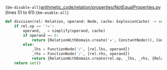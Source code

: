 `{bm-disable-all}`[arithmetic_code/relation/properties/NotEqualProperties.py](arithmetic_code/relation/properties/NotEqualProperties.py) (lines 51 to 61):`{bm-enable-all}`

```python
def division(rel: Relation, operand: Node, cache: ExplosionCache) -> set[RelationWithDomain]:
    if rel.op == '!=':
        operand, _ = simplify(operand, cache)
        if operand == 0:
            return {RelationWithDomain.create('=', ConstantNode(0), ConstantNode(0))}
        else:
            _lhs = FunctionNode('/', [rel.lhs, operand])
            _rhs = FunctionNode('/', [rel.rhs, operand])
            return {RelationWithDomain.create(rel.op, _lhs, _rhs, {Relation('!=', operand, ConstantNode(0))})}
    return set()
```